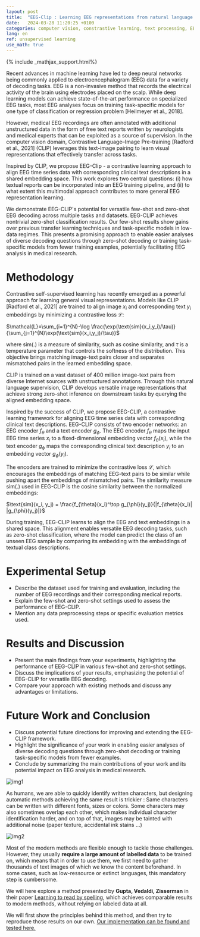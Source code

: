 ```yaml
---
layout: post
title:  "EEG-Clip : Learning EEG representations from natural language descriptions"
date:   2024-03-28 11:20:25 +0100
categories: computer vision, constrastive learning, text processing, EEG
lang: en
ref: unsupervised learning
use_math: true
---
```



{% include _mathjax_support.html%}

Recent advances in machine learning have led to deep neural networks being commonly applied to electroencephalogram (EEG) data for a variety of decoding tasks. EEG is a non-invasive method that records the electrical activity of the brain using electrodes placed on the scalp. While deep learning models can achieve state-of-the-art performance on specialized EEG tasks, most EEG analyses focus on training task-specific models for one type of classification or regression problem [Heilmeyer et al., 2018].

However, medical EEG recordings are often annotated with additional unstructured data in the form of free text reports written by neurologists and medical experts that can be exploited as a source of supervision. In the computer vision domain, Contrastive Language–Image Pre-training [Radford et al., 2021] (CLIP) leverages this text-image pairing to learn visual representations that effectively transfer across tasks.

Inspired by CLIP, we propose EEG-Clip - a contrastive learning approach to align EEG time series data with corresponding clinical text descriptions in a shared embedding space. This work explores two central questions: (i) how textual reports can be incorporated into an EEG training pipeline, and (ii) to what extent this multimodal approach contributes to more general EEG representation learning.

We demonstrate EEG-CLIP's potential for versatile few-shot and zero-shot EEG decoding across multiple tasks and datasets. EEG-CLIP achieves nontrivial zero-shot classification results. Our few-shot results show gains over previous transfer learning techniques and task-specific models in low-data regimes. This presents a promising approach to enable easier analyses of diverse decoding questions through zero-shot decoding or training task-specific models from fewer training examples, potentially facilitating EEG analysis in medical research.

# Methodology

Contrastive self-supervised learning has recently emerged as a powerful approach for learning general visual representations. Models like CLIP [Radford et al., 2021] are trained to align image $x_i$ and corresponding text $y_i$ embeddings by minimizing a contrastive loss $\mathcal{L}$:

$\mathcal{L}=\sum_{i=1}^{N}-\log \frac{\exp(\text{sim}(x_i,y_i)/\tau)}{\sum_{j=1}^{N}\exp(\text{sim}(x_i,y_j)/\tau)}$

where sim(.) is a measure of similarity, such as cosine similarity, and $\tau$ is a temperature parameter that controls the softness of the distribution. This objective brings matching image-text pairs closer and separates mismatched pairs in the learned embedding space.

CLIP is trained on a vast dataset of 400 million image-text pairs from diverse Internet sources with unstructured annotations. Through this natural language supervision, CLIP develops versatile image representations that achieve strong zero-shot inference on downstream tasks by querying the aligned embedding space.

Inspired by the success of CLIP, we propose EEG-CLIP, a contrastive learning framework for aligning EEG time series data with corresponding clinical text descriptions. EEG-CLIP consists of two encoder networks: an EEG encoder $f_{\theta}$ and a text encoder $g_{\phi}$. The EEG encoder $f_{\theta}$ maps the input EEG time series $x_i$ to a fixed-dimensional embedding vector $f_{\theta}(x_i)$, while the text encoder $g_{\phi}$ maps the corresponding clinical text description $y_i$ to an embedding vector $g_{\phi}(y_i)$.

The encoders are trained to minimize the contrastive loss $\mathcal{L}$, which encourages the embeddings of matching EEG-text pairs to be similar while pushing apart the embeddings of mismatched pairs. The similarity measure sim(.) used in EEG-CLIP is the cosine similarity between the normalized embeddings:

$\text{sim}(x_i, y_j) = \frac{f_{\theta}(x_i)^\top g_{\phi}(y_j)}{|f_{\theta}(x_i)| |g_{\phi}(y_j)|}$

During training, EEG-CLIP learns to align the EEG and text embeddings in a shared space. This alignment enables versatile EEG decoding tasks, such as zero-shot classification, where the model can predict the class of an unseen EEG sample by comparing its embedding with the embeddings of textual class descriptions.

# Experimental Setup
   - Describe the dataset used for training and evaluation, including the number of EEG recordings and their corresponding medical reports.
   - Explain the few-shot and zero-shot settings used to assess the performance of EEG-CLIP.
   - Mention any data preprocessing steps or specific evaluation metrics used.

# Results and Discussion
   - Present the main findings from your experiments, highlighting the performance of EEG-CLIP in various few-shot and zero-shot settings.
   - Discuss the implications of your results, emphasizing the potential of EEG-CLIP for versatile EEG decoding.
   - Compare your approach with existing methods and discuss any advantages or limitations.

# Future Work and Conclusion
   - Discuss potential future directions for improving and extending the EEG-CLIP framework.
   - Highlight the significance of your work in enabling easier analyses of diverse decoding questions through zero-shot decoding or training task-specific models from fewer examples.
   - Conclude by summarizing the main contributions of your work and its potential impact on EEG analysis in medical research.


![img1](/assets/images/unsupervised_text_recongition/im1.png)

As humans, we are able to quickly identify written characters, but designing automatic methods achieving the same result is trickier : Same characters can be written with different fonts, sizes or colors. Some characters may also sometimes overlap each other, which makes individual character identification harder, and on top of that, images may be tainted with additional noise (paper texture, accidental ink stains ...) 

![img2](/assets/images/unsupervised_text_recognition/im2.png)

Most of the modern methods are flexible enough to tackle those challenges. However, they usually **require a large amount of labelled data** to be trained on, which means that in order to use them, we first need to gather thousands of text images of which we know the content beforehand. In some cases, such as low-ressource or extinct languages, this mandatory step is cumbersome.

We will here explore a method presented by **Gupta, Vedaldi, Zisserman** in their paper [Learning to read by spelling](https://arxiv.org/pdf/1809.08675.pdf), which achieves comparable results to modern methods, without relying on labeled data at all. 

We will first show the principles behind this method, and then try to reproduce those results on our own. [Our implementation can be found and tested here.](https://github.com/tidiane-camaret/read_by_spelling_impl)

